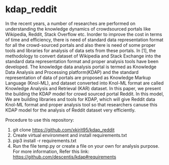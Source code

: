 # kdap_reddit
In  the  recent  years,  a  number  of  researches  are performed  on  understanding  the  knowledge  dynamics  of  crowdsourced  portals  like  Wikipedia,  Reddit,  Stack  Overflow  etc.  Inorder  to  improve  the  cost  in  terms  of  time  and  efficiency,  there is need of standard data representation format for all the crowd-sourced portals and also there is need of some proper tools and libraries  for  analysis  of  data  sets  from  these  portals.  In  [1],  the methodology to convert dataset of Wikipedia and Stack Exchange into the standard data representation format and proper analysis tools have been developed. The knowledge data analysis portal is termed  as  Knowledge  Data  Analysis  and  Processing  platform(KDAP)   and   the   standard   representation   of   data   of   portals are  proposed  as  Knowledge  Markup  Language  (Knol-ML),  and dataset  converted  into  Knol-ML  format  are  called  Knowledge Analysis  and  Retrieval  (KAR)  dataset. In  this  paper,  we  present  the  building  the  KDAP  model  for crowd  sourced  portal  Reddit.  In  this  model,  We  are  building libraries and tools for KDAP, which will give Reddit data Knol-ML  format  and  proper  analysis  tool  so  that  researchers  canuse  this  KDAP  model  for  the  analysis  of  Reddit  dataset  very efficiently.

Procedure to use this repository:
1) git clone https://github.com/xkirit95/kdap_reddit
2) Create virtual environment and install requirements.txt 
3) pip3 install -r requirements.txt 
4) Run the file temp.py or create a file on your own for analysis purpose. For more information, Refer this link: https://github.com/descentis/kdap#requirements
